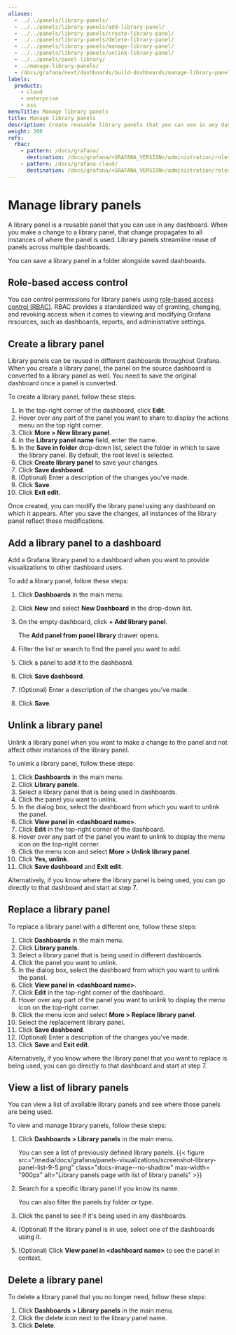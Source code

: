 ```yaml
---
aliases:
  - ../../panels/library-panels/
  - ../../panels/library-panels/add-library-panel/
  - ../../panels/library-panels/create-library-panel/
  - ../../panels/library-panels/delete-library-panel/
  - ../../panels/library-panels/manage-library-panel/
  - ../../panels/library-panels/unlink-library-panel/
  - ../../panels/panel-library/
  - ../manage-library-panels/
  - /docs/grafana/next/dashboards/build-dashboards/manage-library-panels/
labels:
  products:
    - cloud
    - enterprise
    - oss
menuTitle: Manage library panels
title: Manage library panels
description: Create reusable library panels that you can use in any dashboard
weight: 300
refs:
  rbac:
    - pattern: /docs/grafana/
      destination: /docs/grafana/<GRAFANA_VERSION>/administration/roles-and-permissions/access-control/
    - pattern: /docs/grafana-cloud/
      destination: /docs/grafana/<GRAFANA_VERSION>/administration/roles-and-permissions/access-control/
---
```


# Manage library panels

A library panel is a reusable panel that you can use in any dashboard. When you make a change to a library panel, that change propagates to all instances of where the panel is used. Library panels streamline reuse of panels across multiple dashboards.

You can save a library panel in a folder alongside saved dashboards.

## Role-based access control

You can control permissions for library panels using [role-based access control (RBAC)](ref:rbac). RBAC provides a standardized way of granting, changing, and revoking access when it comes to viewing and modifying Grafana resources, such as dashboards, reports, and administrative settings.

## Create a library panel

Library panels can be reused in different dashboards throughout Grafana. When you create a library panel, the panel on the source dashboard is converted to a library panel as well. You need to save the original dashboard once a panel is converted.

To create a library panel, follow these steps:

1. In the top-right corner of the dashboard, click **Edit**.
1. Hover over any part of the panel you want to share to display the actions menu on the top right corner.
1. Click **More > New library panel**.
1. In the **Library panel name** field, enter the name.
1. In the **Save in folder** drop-down list, select the folder in which to save the library panel. By default, the root level is selected.
1. Click **Create library panel** to save your changes.
1. Click **Save dashboard**.
1. (Optional) Enter a description of the changes you've made.
1. Click **Save**.
1. Click **Exit edit**.

Once created, you can modify the library panel using any dashboard on which it appears. After you save the changes, all instances of the library panel reflect these modifications.

## Add a library panel to a dashboard

Add a Grafana library panel to a dashboard when you want to provide visualizations to other dashboard users.

To add a library panel, follow these steps:

1. Click **Dashboards** in the main menu.
1. Click **New** and select **New Dashboard** in the drop-down list.
1. On the empty dashboard, click **+ Add library panel**.

   The **Add panel from panel library** drawer opens.

1. Filter the list or search to find the panel you want to add.
1. Click a panel to add it to the dashboard.
1. Click **Save dashboard**.
1. (Optional) Enter a description of the changes you've made.
1. Click **Save**.

## Unlink a library panel

Unlink a library panel when you want to make a change to the panel and not affect other instances of the library panel.

To unlink a library panel, follow these steps:

1. Click **Dashboards** in the main menu.
1. Click **Library panels**.
1. Select a library panel that is being used in dashboards.
1. Click the panel you want to unlink.
1. In the dialog box, select the dashboard from which you want to unlink the panel.
1. Click **View panel in \<dashboard name\>**.
1. Click **Edit** in the top-right corner of the dashboard.
1. Hover over any part of the panel you want to unlink to display the menu icon on the top-right corner.
1. Click the menu icon and select **More > Unlink library panel**.
1. Click **Yes, unlink**.
1. Click **Save dashboard** and **Exit edit**.

Alternatively, if you know where the library panel is being used, you can go directly to that dashboard and start at step 7.

## Replace a library panel

To replace a library panel with a different one, follow these steps:

1. Click **Dashboards** in the main menu.
1. Click **Library panels**.
1. Select a library panel that is being used in different dashboards.
1. Click the panel you want to unlink.
1. In the dialog box, select the dashboard from which you want to unlink the panel.
1. Click **View panel in \<dashboard name\>**.
1. Click **Edit** in the top-right corner of the dashboard.
1. Hover over any part of the panel you want to unlink to display the menu icon on the top-right corner.
1. Click the menu icon and select **More > Replace library panel**.
1. Select the replacement library panel.
1. Click **Save dashboard**.
1. (Optional) Enter a description of the changes you've made.
1. Click **Save** and **Exit edit**.

Alternatively, if you know where the library panel that you want to replace is being used, you can go directly to that dashboard and start at step 7.

## View a list of library panels

You can view a list of available library panels and see where those panels are being used.

To view and manage library panels, follow these steps:

1. Click **Dashboards > Library panels** in the main menu.

   You can see a list of previously defined library panels.
   {{< figure src="/media/docs/grafana/panels-visualizations/screenshot-library-panel-list-9-5.png" class="docs-image--no-shadow" max-width= "900px" alt="Library panels page with list of library panels" >}}

1. Search for a specific library panel if you know its name.

   You can also filter the panels by folder or type.

1. Click the panel to see if it's being used in any dashboards.
1. (Optional) If the library panel is in use, select one of the dashboards using it.
1. (Optional) Click **View panel in \<dashboard name\>** to see the panel in context.

## Delete a library panel

To delete a library panel that you no longer need, follow these steps:

1. Click **Dashboards > Library panels** in the main menu.
1. Click the delete icon next to the library panel name.
1. Click **Delete**.
